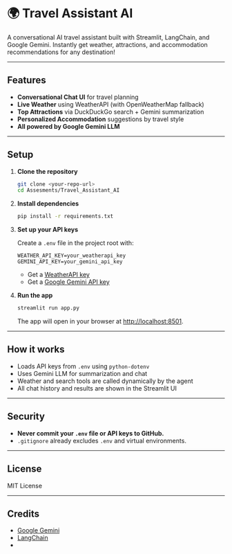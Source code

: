 # 🌍 Travel Assistant AI

A conversational AI travel assistant built with Streamlit, LangChain, and Google Gemini. Instantly get weather, attractions, and accommodation recommendations for any destination!

---

## Features

- **Conversational Chat UI** for travel planning
- **Live Weather** using WeatherAPI (with OpenWeatherMap fallback)
- **Top Attractions** via DuckDuckGo search + Gemini summarization
- **Personalized Accommodation** suggestions by travel style
- **All powered by Google Gemini LLM**

---

## Setup

1. **Clone the repository**

   ```bash
   git clone <your-repo-url>
   cd Assesments/Travel_Assistant_AI
   ```

2. **Install dependencies**

   ```bash
   pip install -r requirements.txt
   ```

3. **Set up your API keys**

   Create a `.env` file in the project root with:

   ```
   WEATHER_API_KEY=your_weatherapi_key
   GEMINI_API_KEY=your_gemini_api_key
   ```

   - Get a [WeatherAPI key](https://www.weatherapi.com/)
   - Get a [Google Gemini API key](https://aistudio.google.com/app/apikey)

4. **Run the app**

   ```bash
   streamlit run app.py
   ```

   The app will open in your browser at [http://localhost:8501](http://localhost:8501).

---

## How it works

- Loads API keys from `.env` using `python-dotenv`
- Uses Gemini LLM for summarization and chat
- Weather and search tools are called dynamically by the agent
- All chat history and results are shown in the Streamlit UI

---

## Security

- **Never commit your `.env` file or API keys to GitHub.**
- `.gitignore` already excludes `.env` and virtual environments.

---

## License

MIT License

---

## Credits

- [Google Gemini](https://aistudio.google.com/)
- [LangChain](https://langchain.com/)
-